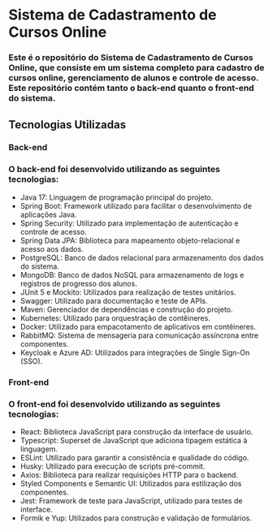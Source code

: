 # Sistema de Cadastramento de Cursos Online
### Este é o repositório do Sistema de Cadastramento de Cursos Online, que consiste em um sistema completo para cadastro de cursos online, gerenciamento de alunos e controle de acesso. Este repositório contém tanto o back-end quanto o front-end do sistema.

## Tecnologias Utilizadas
### Back-end
### O back-end foi desenvolvido utilizando as seguintes tecnologias:

* Java 17: Linguagem de programação principal do projeto.
* Spring Boot: Framework utilizado para facilitar o desenvolvimento de aplicações Java.
* Spring Security: Utilizado para implementação de autenticação e controle de acesso.
* Spring Data JPA: Biblioteca para mapeamento objeto-relacional e acesso aos dados.
* PostgreSQL: Banco de dados relacional para armazenamento dos dados do sistema.
* MongoDB: Banco de dados NoSQL para armazenamento de logs e registros de progresso dos alunos.
* JUnit 5 e Mockito: Utilizados para realização de testes unitários.
* Swagger: Utilizado para documentação e teste de APIs.
* Maven: Gerenciador de dependências e construção do projeto.
* Kubernetes: Utilizado para orquestração de contêineres.
* Docker: Utilizado para empacotamento de aplicativos em contêineres.
* RabbitMQ: Sistema de mensageria para comunicação assíncrona entre componentes.
* Keycloak e Azure AD: Utilizados para integrações de Single Sign-On (SSO).


### Front-end
### O front-end foi desenvolvido utilizando as seguintes tecnologias:

* React: Biblioteca JavaScript para construção da interface de usuário.
* Typescript: Superset de JavaScript que adiciona tipagem estática à linguagem.
* ESLint: Utilizado para garantir a consistência e qualidade do código.
* Husky: Utilizado para execução de scripts pré-commit.
* Axios: Biblioteca para realizar requisições HTTP para o backend.
* Styled Components e Semantic UI: Utilizados para estilização dos componentes.
* Jest: Framework de teste para JavaScript, utilizado para testes de interface.
* Formik e Yup: Utilizados para construção e validação de formulários.